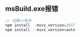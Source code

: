 ## msBuild.exe报错
```js
// 设置vs版本
npm install --msvs_version=2017
npm install --msvs_version=auto
```